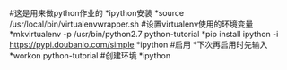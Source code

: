 #这是用来做python作业的
*ipython安装
*source /usr/local/bin/virtualenvwrapper.sh #设置virtualenv使用的环境变量
*mkvirtualenv -p /usr/bin/python2.7 python-tutorial
*pip install ipython -i https://pypi.doubanio.com/simple
*ipython  #启用
*下次再启用时先输入
*workon python-tutorial #创建环境
*ipython
